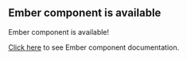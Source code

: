 ## Ember component is available

Ember component is available!

[Click here](/docs/icon-components/ember/index.md) to see Ember component documentation.
